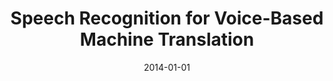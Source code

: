 ---
title: "Speech Recognition for Voice-Based Machine Translation"
collection: publications
category: manuscripts
permalink: /publication/2014-01-01-Speech-Recognition-for-Voice-Based-Machine-Translation
date: 2014-01-01
venue: 'IEEE Softw.'
paperurl: 'https://doi.org/10.1109/MS.2014.14'
citation: ' Tiago Duarte,  Rafael Prikladnicki,  Fabio Calefato,  Filippo Lanubile, &quot;Speech Recognition for Voice-Based Machine Translation.&quot; <i>IEEE Softw.</i>, 2014.'
doi: https://doi.org/10.1109/MS.2014.14
---